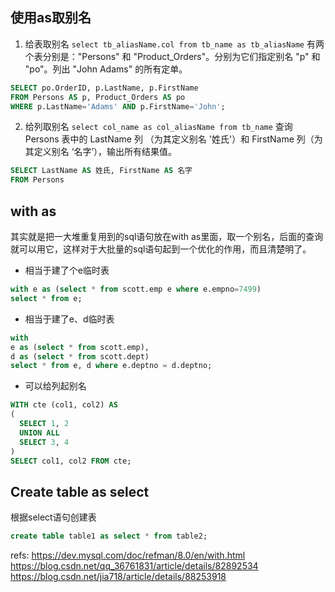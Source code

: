  
## 使用as取别名
1. 给表取别名 `select tb_aliasName.col from tb_name as tb_aliasName`
有两个表分别是："Persons" 和 "Product_Orders"。分别为它们指定别名 "p" 和 "po"。列出 "John Adams" 的所有定单。
```sql
SELECT po.OrderID, p.LastName, p.FirstName
FROM Persons AS p, Product_Orders AS po
WHERE p.LastName='Adams' AND p.FirstName='John';
```
2. 给列取别名 `select col_name as col_aliasName from tb_name`
查询 Persons 表中的 LastName 列 （为其定义别名 '姓氏'）和 FirstName 列（为其定义别名 ‘名字’），输出所有结果值。
```sql
SELECT LastName AS 姓氏, FirstName AS 名字
FROM Persons
```



## with as
其实就是把一大堆重复用到的sql语句放在with as里面，取一个别名，后面的查询就可以用它，这样对于大批量的sql语句起到一个优化的作用，而且清楚明了。

- 相当于建了个e临时表
```sql
with e as (select * from scott.emp e where e.empno=7499)
select * from e;
```
- 相当于建了e、d临时表
```sql
with
e as (select * from scott.emp),
d as (select * from scott.dept)
select * from e, d where e.deptno = d.deptno;
```
- 可以给列起别名
```sql
WITH cte (col1, col2) AS
(
  SELECT 1, 2
  UNION ALL
  SELECT 3, 4
)
SELECT col1, col2 FROM cte;
```

## Create table as select
根据select语句创建表
```sql
create table table1 as select * from table2;
```

refs:
https://dev.mysql.com/doc/refman/8.0/en/with.html
https://blog.csdn.net/qq_36761831/article/details/82892534
https://blog.csdn.net/jia718/article/details/88253918
